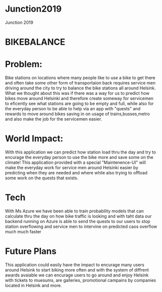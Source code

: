 # Junction2019
Junction 2019
# BIKEBALANCE

# Problem: 
Bike stations on locations where many people like to use a bike to get there and often take some other form of transportaion back requires service men driving around the city to try to balance the bike stations all around Helsink. What we thought about this was if there was a way for us to predict how bikes move around Helsinki and therefore create someway for servicemen to eficently see what stations are going to be empty and full, while also for the everyday person to be able to help via an app with "quests" and rewards to move around bikes saving in on usage of trains,busses,metro and also make the job for the servicemen easier.

# World Impact:
With this application we can predict how station load thru the day and try to encurage the everyday person to use the bike more and save some on the climate! This application provided with a special "Maintenence-UI" will make the everyday work for service men around Helsinki easier by predicting when they are needed and where while also trying to offload some work on the quests that exists.

# Tech
With Ms Azure we have been able to train probability models that can calculate thru the day on how bike traffic is looking and with taht data our backend running on Azure is able to send the quests to our users to stop station overflowing and service men to intervine on predicted caos overflow much much faster

# Future Plans
This application could easily have the impact to encurage many users around Helsink to start biking more often and with the system of diffrent awards avaiable we can encurage users to go around and enjoy Helsink with tickets to muesums, are galleries, promotional campains by companies located in Helsink and more.
